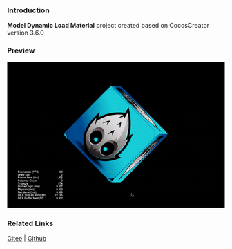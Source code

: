 ### Introduction
**Model Dynamic Load Material** project created based on CocosCreator version 3.6.0 

### Preview
![image](../../../gif/202203/2022032701.gif)

### Related Links
[Gitee](https://gitee.com/mirrors_cocos-creator/example-cases/tree/v2.4.3/assets/cases/3d) | [Github](https://github.com/cocos-creator/example-cases/tree/v2.4.3/assets/cases/3d)